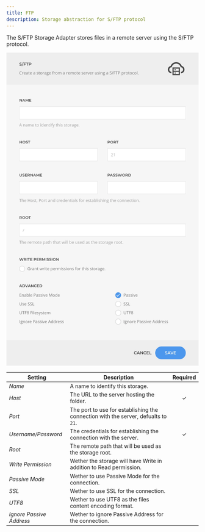 ```yaml
---
title: FTP
description: Storage abstraction for S/FTP protocol
---
```


<!--@include: ./_partials/intro-->

The S/FTP Storage Adapter stores files in a remote server using the S/FTP protocol.

![S/FTP Storage Adapter](./assets/ftp.webp)

| Setting | Description | Required |
| --- | --- | :---: |
| *Name* | A name to identify this storage. | |
| *Host* | The URL to the server hosting the folder. | &#x2713; |
| *Port* | The port to use for establishing the connection with the server, defualts to `21`. | |
| *Username/Password* | The credentials for establishing the connection with the server. | &#x2713; |
| *Root* | The remote path that will be used as the storage root. | |
| *Write Permission* | Wether the storage will have Write in addition to Read permission. | |
| *Passive Mode* | Wether to use Passive Mode for the connection. | |
| *SSL* | Wether to use SSL for the connection. | |
| *UTF8* | Wether to use UTF8 as the files content encoding format. | |
| *Ignore Passive Address* | Wether to ignore Passive Address for the connection. | |
